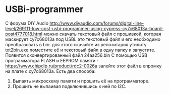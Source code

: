 # USBi-programmer
С форума DIY Audio http://www.diyaudio.com/forums/digital-line-level/269111-low-cost-usbi-programmer-using-cypress-cy7c68013a-board-post4777018.html можно скачать текстовый файл с прошивкой, которая маскирует cy7c68013a под USBi.
это текстовый файл и его необходимо преобразовать в bin.
для этого скачайте из репозитария утилиту txt2bin.exe поместите её и текстовый файл в одну папку и запустите. Появится сконвертированный файл  24aa256.bin
С помощью USB программатора FLASH и EEPROM памяти - https://www.chipdip.ru/product/rdc2-0026a залейте этот файл в епромку на плате с cy7c68013a.
Есть два способа:
1.	Выпаять микросхему памяти и прошить её на программаторе. 
2.	Прошить не выпаивая подключившись к ней по I2C.
